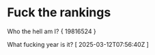 # Fuck the rankings

Who the hell am I?
{ 19816524 }

What fucking year is it?
[ 2025-03-12T07:56:40Z ]
